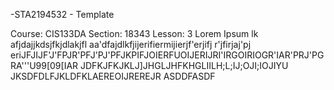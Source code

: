 -<!DOCTYPE html>STA2194532 - Template
<html>
<head>Course: CIS133DA
Section: 18343
Lesson: 3
</head>Lorem Ipsum
<body>lk afjdajjkdsjfkjdlakjfl aa'dfajdlkfjijerifiermijierjf'erjifj r'jfirjaj'pj
eriJFJIJF'J'FPJR'PFJ'PJ'PFJKPIFJOIERFUOIJERIJRI'IRGOIRIOGR'IAR'PRJ'PGRA'''U99[09[IAR
JDFKJFKJKLJ]JHGLJHFKHGLIILH;L;IJ;OJI;IOJIYU
JKSDFDLFJKLDFKLAEREOIJREREJR
ASDDFASDF</body>
</html>
